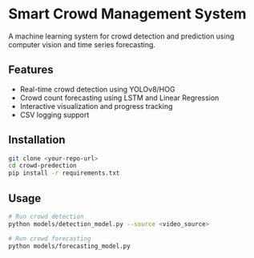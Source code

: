 # Smart Crowd Management System

A machine learning system for crowd detection and prediction using computer vision and time series forecasting.

## Features

- Real-time crowd detection using YOLOv8/HOG
- Crowd count forecasting using LSTM and Linear Regression
- Interactive visualization and progress tracking
- CSV logging support

## Installation

```bash
git clone <your-repo-url>
cd crowd-predection
pip install -r requirements.txt
```

## Usage

```bash
# Run crowd detection
python models/detection_model.py --source <video_source>

# Run crowd forecasting
python models/forecasting_model.py
```

